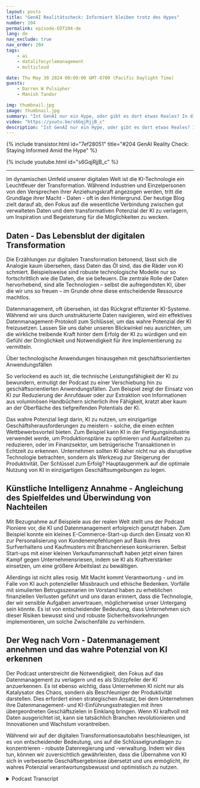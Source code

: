 ```yaml
---
layout: posts
title: "GenAI Realitätscheck: Informiert bleiben trotz des Hypes"
number: 204
permalink: episode-EDT204-de
lang: de
nav_exclude: true
nav_order: 204
tags:
    - ai
    - datalifecyclemanagement
    - multicloud

date: Thu May 30 2024 00:00:00 GMT-0700 (Pacific Daylight Time)
guests:
    - Darren W Pulsipher
    - Manish Tandor

img: thumbnail.jpg
image: thumbnail.jpg
summary: "Ist GenAI nur ein Hype, oder gibt es dort etwas Reales? In dieser Folge setzt sich Darren mit Manish Tandon, dem CEO von Zensar Technologies, zusammen, um die Wahrheit hinter dem GenAI-Gerede aufzudecken. Manish teilt seine Einblicke, wie er und sein Unternehmen mit der Welle des GenAI-Hypes umgehen, zwischen dem, was real ist und dem, was nicht, unterscheiden und sich strategisch auf die GenAI-Explosion vorbereiten. Schalten Sie ein, um zu erfahren, wie Branchenführer diese transformativen Technologie angehen und was Sie tun können, um informiert zu bleiben und nicht getäuscht zu werden."
video: "https://youtu.be/s6GqjRjjB_c"
description: "Ist GenAI nur ein Hype, oder gibt es dort etwas Reales? In dieser Folge setzt sich Darren mit Manish Tandon, dem CEO von Zensar Technologies, zusammen, um die Wahrheit hinter dem GenAI-Gerede aufzudecken. Manish teilt seine Einblicke, wie er und sein Unternehmen mit der Welle des GenAI-Hypes umgehen, zwischen dem, was real ist und dem, was nicht, unterscheiden und sich strategisch auf die GenAI-Explosion vorbereiten. Schalten Sie ein, um zu erfahren, wie Branchenführer diese transformativen Technologie angehen und was Sie tun können, um informiert zu bleiben und nicht getäuscht zu werden."
---
```


<div>
{% include transistor.html id="7ef28051" title="#204 GenAI Reality Check: Staying Informed Amid the Hype" %}

{% include youtube.html id="s6GqjRjjB_c" %}
</div>

---

Im dynamischen Umfeld unserer digitalen Welt ist die KI-Technologie ein Leuchtfeuer der Transformation. Während Industrien und Einzelpersonen von den Versprechen ihrer Anziehungskraft angezogen werden, tritt die Grundlage ihrer Macht - Daten - oft in den Hintergrund. Der heutige Blog zielt darauf ab, den Fokus auf die wesentliche Verbindung zwischen gut verwalteten Daten und dem transformativen Potenzial der KI zu verlagern, um Inspiration und Begeisterung für die Möglichkeiten zu wecken.

## Daten - Das Lebensblut der digitalen Transformation

Die Erzählungen zur digitalen Transformation betonend, lässt sich die Analogie kaum übersehen, dass Daten das Öl sind, das die Räder von KI schmiert. Beispielsweise sind robuste technologische Modelle nur so fortschrittlich wie die Daten, die sie befeuern. Die zentrale Rolle der Daten hervorhebend, sind alle Technologien – selbst die aufregendsten KI, über die wir uns so freuen – im Grunde ohne diese entscheidende Ressource machtlos.

Datenmanagement, oft übersehen, ist das Rückgrat effizienter KI-Systeme. Während wir uns durch unstrukturierte Daten navigieren, wird ein effektives Datenmanagement-Protokoll zum Schlüssel, um das wahre Potenzial der KI freizusetzen. Lassen Sie uns daher unseren Blickwinkel neu ausrichten, um die wirkliche treibende Kraft hinter dem Erfolg der KI zu würdigen und ein Gefühl der Dringlichkeit und Notwendigkeit für ihre Implementierung zu vermitteln.

Über technologische Anwendungen hinausgehen mit geschäftsorientierten Anwendungsfällen

So verlockend es auch ist, die technische Leistungsfähigkeit der KI zu bewundern, ermutigt der Podcast zu einer Verschiebung hin zu geschäftsorientierten Anwendungsfällen. Zum Beispiel zeigt der Einsatz von KI zur Reduzierung der Anrufdauer oder zur Extraktion von Informationen aus voluminösen Handbüchern sicherlich ihre Fähigkeit, kratzt aber kaum an der Oberfläche des tiefgreifenden Potentials der KI.

Das wahre Potenzial liegt darin, KI zu nutzen, um einzigartige Geschäftsherausforderungen zu meistern - solche, die einen echten Wettbewerbsvorteil bieten. Zum Beispiel kann KI in der Fertigungsindustrie verwendet werde, um Produktionspläne zu optimieren und Ausfallzeiten zu reduzieren, oder im Finanzsektor, um betrügerische Transaktionen in Echtzeit zu erkennen. Unternehmen sollten KI daher nicht nur als disruptive Technologie betrachten, sondern als Werkzeug zur Steigerung der Produktivität. Der Schlüssel zum Erfolg? Hauptaugenmerk auf die optimale Nutzung von KI in einzigartigen Geschäftsumgebungen zu legen.

## Künstliche Intelligenz Annahme - Angleichung des Spielfeldes und Überwindung von Nachteilen

Mit Bezugnahme auf Beispiele aus der realen Welt stellt uns der Podcast Pioniere vor, die KI und Datenmanagement erfolgreich genutzt haben. Zum Beispiel konnte ein kleines E-Commerce-Start-up durch den Einsatz von KI zur Personalisierung von Kundenempfehlungen auf Basis ihres Surfverhaltens und Kaufmusters mit Branchenriesen konkurrieren. Selbst Start-ups mit einer kleinen Verkaufsmannschaft haben jetzt einen fairen Kampf gegen Unternehmensriesen, indem sie KI als Kraftverstärker einsetzen, um eine größere Arbeitslast zu bewältigen.

Allerdings ist nicht alles rosig. Mit Macht kommt Verantwortung - und im Falle von KI auch potenzieller Missbrauch und ethische Bedenken. Vorfälle mit simulierten Betrugsszenarien im Vorstand haben zu erheblichen finanziellen Verlusten geführt und uns daran erinnert, dass die Technologie, der wir sensible Aufgaben anvertrauen, möglicherweise unser Untergang sein könnte. Es ist von entscheidender Bedeutung, dass Unternehmen sich dieser Risiken bewusst sind und robuste Sicherheitsvorkehrungen implementieren, um solche Zwischenfälle zu verhindern.

## Der Weg nach Vorn - Datenmanagement annehmen und das wahre Potenzial von KI erkennen

Der Podcast unterstreicht die Notwendigkeit, den Fokus auf das Datenmanagement zu verlagern und es als Stützpfeiler der KI anzuerkennen. Es ist ebenso wichtig, dass Unternehmen KI nicht nur als Katalysator des Chaos, sondern als Beschleuniger der Produktivität darstellen. Dies erfordert einen strategischen Ansatz, bei dem Unternehmen ihre Datenmanagement- und KI-Einführungsstrategien mit ihren übergeordneten Geschäftszielen in Einklang bringen. Wenn KI kraftvoll mit Daten ausgerichtet ist, kann sie tatsächlich Branchen revolutionieren und Innovationen und Wachstum vorantreiben.

Während wir auf der digitalen Transformationsautobahn beschleunigen, ist es von entscheidender Bedeutung, uns auf die Schlüsselgrundlagen zu konzentrieren - robuste Datenregierung und -verwaltung. Indem wir dies tun, können wir zuversichtlich gewährleisten, dass die Übernahme von KI sich in verbesserte Geschäftsergebnisse übersetzt und uns ermöglicht, ihr wahres Potenzial verantwortungsbewusst und optimistisch zu nutzen.



<details>
<summary> Podcast Transcript </summary>

<p></p>

</details>
